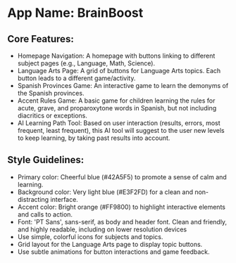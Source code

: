 # **App Name**: BrainBoost

## Core Features:

- Homepage Navigation: A homepage with buttons linking to different subject pages (e.g., Language, Math, Science).
- Language Arts Page: A grid of buttons for Language Arts topics. Each button leads to a different game/activity.
- Spanish Provinces Game: An interactive game to learn the demonyms of the Spanish provinces.
- Accent Rules Game: A basic game for children learning the rules for acute, grave, and proparoxytone words in Spanish, but not including diacritics or exceptions.
- AI Learning Path Tool: Based on user interaction (results, errors, most frequent, least frequent), this AI tool will suggest to the user new levels to keep learning, by taking past results into account.

## Style Guidelines:

- Primary color: Cheerful blue (#42A5F5) to promote a sense of calm and learning.
- Background color: Very light blue (#E3F2FD) for a clean and non-distracting interface.
- Accent color: Bright orange (#FF9800) to highlight interactive elements and calls to action.
- Font: 'PT Sans', sans-serif, as body and header font. Clean and friendly, and highly readable, including on lower resolution devices
- Use simple, colorful icons for subjects and topics.
- Grid layout for the Language Arts page to display topic buttons.
- Use subtle animations for button interactions and game feedback.